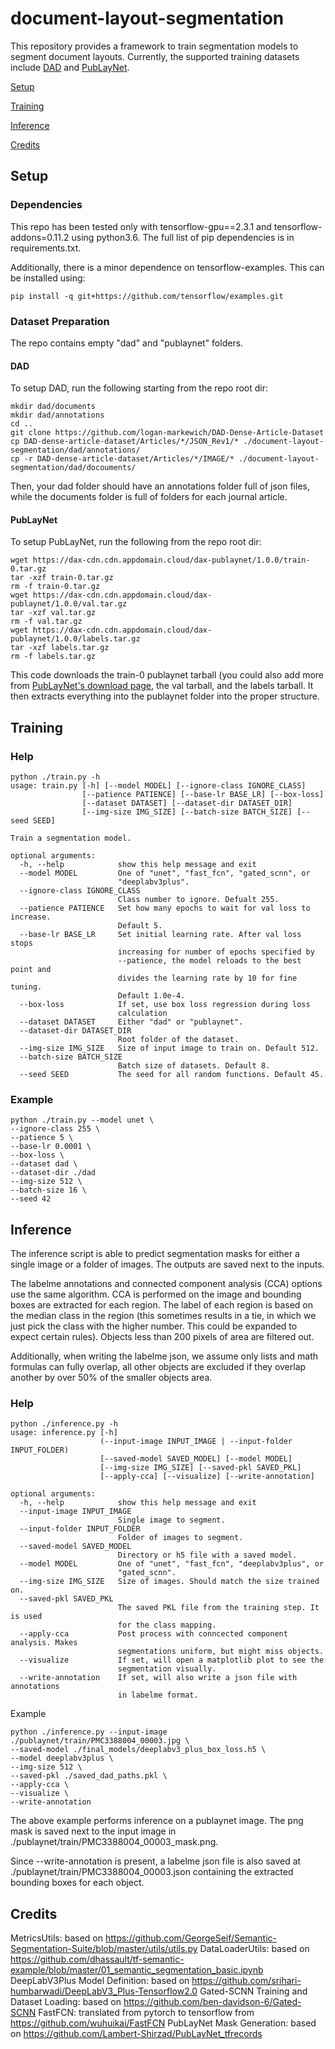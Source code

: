 # document-layout-segmentation

This repository provides a framework to train segmentation models to segment document layouts. Currently, the supported training datasets include [DAD](https://github.com/logan-markewich/DAD-Dense-Article-Dataset) and [PubLayNet](https://developer.ibm.com/technologies/artificial-intelligence/data/publaynet/).

[Setup](#Setup)

[Training](#Training)

[Inference](#Inference)

[Credits](#Credits)

## Setup
### Dependencies
This repo has been tested only with tensorflow-gpu==2.3.1 and tensorflow-addons=0.11.2 using python3.6. The full list of pip dependencies is in requirements.txt.

Additionally, there is a minor dependence on tensorflow-examples. This can be installed using:
```
pip install -q git+https://github.com/tensorflow/examples.git
```

### Dataset Preparation
The repo contains empty "dad" and "publaynet" folders.

#### DAD
To setup DAD, run the following starting from the repo root dir:

```
mkdir dad/documents
mkdir dad/annotations
cd ..
git clone https://github.com/logan-markewich/DAD-Dense-Article-Dataset
cp DAD-dense-article-dataset/Articles/*/JSON_Rev1/* ./document-layout-segmentation/dad/annotations/
cp -r DAD-dense-article-dataset/Articles/*/IMAGE/* ./document-layout-segmentation/dad/docouments/
```
Then, your dad folder should have an annotations folder full of json files, while the documents folder is full of folders for each journal article.

#### PubLayNet
To setup PubLayNet, run the following from the repo root dir:
```
wget https://dax-cdn.cdn.appdomain.cloud/dax-publaynet/1.0.0/train-0.tar.gz
tar -xzf train-0.tar.gz
rm -f train-0.tar.gz
wget https://dax-cdn.cdn.appdomain.cloud/dax-publaynet/1.0.0/val.tar.gz
tar -xzf val.tar.gz
rm -f val.tar.gz
wget https://dax-cdn.cdn.appdomain.cloud/dax-publaynet/1.0.0/labels.tar.gz
tar -xzf labels.tar.gz
rm -f labels.tar.gz
```
This code downloads the train-0 publaynet tarball (you could also add more from [PubLayNet's download page](https://dax-cdn.cdn.appdomain.cloud/dax-publaynet/1.0.0/PubLayNet.html?_ga=2.26184379.726029236.1609705747-1098120955.1605642577&cm_mc_uid=21438371251816056425771&cm_mc_sid_50200000=85056661609705747259), the val tarball, and the labels tarball. It then extracts everything into the publaynet folder into the proper structure.

## Training
### Help
```
python ./train.py -h
usage: train.py [-h] [--model MODEL] [--ignore-class IGNORE_CLASS]
                [--patience PATIENCE] [--base-lr BASE_LR] [--box-loss]
                [--dataset DATASET] [--dataset-dir DATASET_DIR]
                [--img-size IMG_SIZE] [--batch-size BATCH_SIZE] [--seed SEED]

Train a segmentation model.

optional arguments:
  -h, --help            show this help message and exit
  --model MODEL         One of "unet", "fast_fcn", "gated_scnn", or
                        "deeplabv3plus".
  --ignore-class IGNORE_CLASS
                        Class number to ignore. Defualt 255.
  --patience PATIENCE   Set how many epochs to wait for val loss to increase.
                        Default 5.
  --base-lr BASE_LR     Set initial learning rate. After val loss stops
                        increasing for number of epochs specified by
                        --patience, the model reloads to the best point and
                        divides the learning rate by 10 for fine tuning.
                        Default 1.0e-4.
  --box-loss            If set, use box loss regression during loss
                        calculation
  --dataset DATASET     Either "dad" or "publaynet".
  --dataset-dir DATASET_DIR
                        Root folder of the dataset.
  --img-size IMG_SIZE   Size of input image to train on. Default 512.
  --batch-size BATCH_SIZE
                        Batch size of datasets. Default 8.
  --seed SEED           The seed for all random functions. Default 45.
```
### Example
```
python ./train.py --model unet \
--ignore-class 255 \
--patience 5 \
--base-lr 0.0001 \
--box-loss \
--dataset dad \
--dataset-dir ./dad 
--img-size 512 \
--batch-size 16 \
--seed 42
```

## Inference

The inference script is able to predict segmentation masks for either a single image or a folder of images. The outputs are saved next to the inputs.

The labelme annotations and connected component analysis (CCA) options use the same algorithm. CCA is performed on the image and bounding boxes are extracted for each region. The label of each region is based on the median class in the region (this sometimes results in a tie, in which we just pick the class with the higher number. This could be expanded to expect certain rules). Objects less than 200 pixels of area are filtered out. 

Additionally, when writing the labelme json, we assume only lists and math formulas can fully overlap, all other objects are excluded if they overlap another by over 50% of the smaller objects area.

### Help
```
python ./inference.py -h
usage: inference.py [-h]
                    (--input-image INPUT_IMAGE | --input-folder INPUT_FOLDER)
                    [--saved-model SAVED_MODEL] [--model MODEL]
                    [--img-size IMG_SIZE] [--saved-pkl SAVED_PKL]
                    [--apply-cca] [--visualize] [--write-annotation]

optional arguments:
  -h, --help            show this help message and exit
  --input-image INPUT_IMAGE
                        Single image to segment.
  --input-folder INPUT_FOLDER
                        Folder of images to segment.
  --saved-model SAVED_MODEL
                        Directory or h5 file with a saved model.
  --model MODEL         One of "unet", "fast_fcn", "deeplabv3plus", or
                        "gated_scnn".
  --img-size IMG_SIZE   Size of images. Should match the size trained on.
  --saved-pkl SAVED_PKL
                        The saved PKL file from the training step. It is used
                        for the class mapping.
  --apply-cca           Post process with conncected component analysis. Makes
                        segmentations uniform, but might miss objects.
  --visualize           If set, will open a matplotlib plot to see the
                        segmentation visually.
  --write-annotation    If set, will also write a json file with annotations
                        in labelme format.
```

Example
```
python ./inference.py --input-image ./publaynet/train/PMC3388004_00003.jpg \
--saved-model ./final_models/deeplabv3_plus_box_loss.h5 \
--model deeplabv3plus \
--img-size 512 \
--saved-pkl ./saved_dad_paths.pkl \
--apply-cca \
--visualize \
--write-annotation
```
The above example performs inference on a publaynet image. The png mask is saved next to the input image in ./publaynet/train/PMC3388004_00003_mask.png.

Since --write-annotation is present, a labelme json file is also saved at ./publaynet/train/PMC3388004_00003.json containing the extracted bounding boxes for each object.

## Credits
MetricsUtils: based on https://github.com/GeorgeSeif/Semantic-Segmentation-Suite/blob/master/utils/utils.py
DataLoaderUtils: based on https://github.com/dhassault/tf-semantic-example/blob/master/01_semantic_segmentation_basic.ipynb
DeepLabV3Plus Model Definition: based on https://github.com/srihari-humbarwadi/DeepLabV3_Plus-Tensorflow2.0
Gated-SCNN Training and Dataset Loading: based on https://github.com/ben-davidson-6/Gated-SCNN
FastFCN: translated from pytorch to tensorflow from https://github.com/wuhuikai/FastFCN
PubLayNet Mask Generation: based on https://github.com/Lambert-Shirzad/PubLayNet_tfrecords
